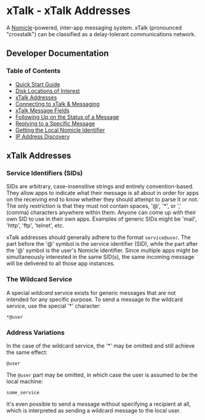 # xTalk - xTalk Addresses

A [Nomicle](https://github.com/alimahouk/nomicle)-powered, inter-app messaging system. xTalk (pronounced "crosstalk") can be classified as a delay-tolerant communications network.

## Developer Documentation

### Table of Contents

- [Quick Start Guide](qsg.md)
- [Disk Locations of Interest](disklocations.md)
- [xTalk Addresses](#xtalk-addresses)
- [Connecting to xTalk & Messaging](connecting.md)
- [xTalk Message Fields](fields.md)
- [Following Up on the Status of a Message](followup.md)
- [Replying to a Specific Message](replying.md)
- [Getting the Local Nomicle Identifier](localidentifier.md)
- [IP Address Discovery](ipdiscovery.md)

## xTalk Addresses

### Service Identifiers (SIDs)

SIDs are arbitrary, case-insensitive strings and entirely convention-based. They allow apps to indicate what their message is all about in order for apps on the receiving end to know whether they should attempt to parse it or not. The only restriction is that they must not contain spaces, '@', '*', or ',' (comma) characters anywhere within them. Anyone can come up with their own SID to use in their own apps. Examples of generic SIDs might be 'mail', 'http', 'ftp', 'telnet', etc.

xTalk addresses should generally adhere to the format `service@user`. The part before the '@' symbol is the service identifier (SID), while the part after the '@' symbol is the user's Nomicle identifier. Since multiple apps might be simultaneously interested in the same SID(s), the same incoming message will be delivered to all those app instances.

### The Wildcard Service

A special *wildcard* service exists for generic messages that are not intended for any specific purpose. To send a message to the wildcard service, use the special '*' character:

```
*@user
```

### Address Variations

In the case of the wildcard service, the '*' may be omitted and still achieve the same effect:

```
@user
```

The `@user` part may be omitted, in which case the user is assumed to be the local machine:

```
some_service
```

It's even possible to send a message without specifying a recipient at all, which is interpreted as sending a wildcard message to the local user.
